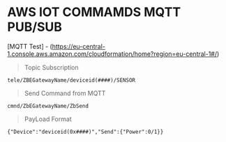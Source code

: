 # AWS IOT COMMAMDS MQTT PUB/SUB

[MQTT Test] - (https://eu-central-1.console.aws.amazon.com/cloudformation/home?region=eu-central-1#/)

> Topic Subscription
```
tele/ZBEGatewayName/deviceid(####)/SENSOR
```

> Send Command from MQTT
```
cmnd/ZbEGatewayName/ZbSend
```

> PayLoad Format
```
{"Device":"deviceid(0x####)","Send":{"Power":0/1}} 
```

